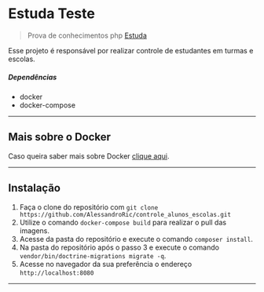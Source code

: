 # Estuda Teste
> Prova de conhecimentos php [Estuda](https://estuda.com)

Esse projeto é responsável por realizar controle de estudantes em turmas e escolas.

##### Dependências
- docker
- docker-compose
___

## Mais sobre o Docker
Caso queira saber mais sobre Docker [clique aqui](https://docs.docker.com).
___

## Instalação

1. Faça o clone do repositório com `git clone https://github.com/AlessandroRic/controle_alunos_escolas.git`
2. Utilize o comando `docker-compose build` para realizar o pull das imagens.
3. Acesse da pasta do repositório e execute o comando `composer install`.
4. Na pasta do repositório após o passo 3 e execute o comando `vendor/bin/doctrine-migrations migrate -q`.
5. Acesse no navegador da sua preferência o endereço `http://localhost:8080`
___
